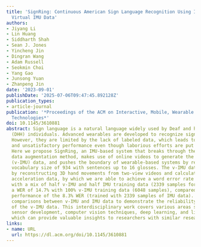 ```yaml
---
title: 'SignRing: Continuous American Sign Language Recognition Using IMU Rings and
  Virtual IMU Data'
authors:
- Jiyang Li
- Lin Huang
- Siddharth Shah
- Sean J. Jones
- Yincheng Jin
- Dingran Wang
- Adam Russell
- Seokmin Choi
- Yang Gao
- Junsong Yuan
- Zhanpeng Jin
date: '2023-09-01'
publishDate: '2025-07-06T09:47:45.892128Z'
publication_types:
- article-journal
publication: '*Proceedings of the ACM on Interactive, Mobile, Wearable and Ubiquitous
  Technologies*'
doi: 10.1145/3610881
abstract: Sign language is a natural language widely used by Deaf and hard of hearing
  (DHH) individuals. Advanced wearables are developed to recognize sign language automatically.
  However, they are limited by the lack of labeled data, which leads to a small vocabulary
  and unsatisfactory performance even though laborious efforts are put into data collection.
  Here we propose SignRing, an IMU-based system that breaks through the traditional
  data augmentation method, makes use of online videos to generate the virtual IMU
  (v-IMU) data, and pushes the boundary of wearable-based systems by reaching the
  vocabulary size of 934 with sentences up to 16 glosses. The v-IMU data is generated
  by reconstructing 3D hand movements from two-view videos and calculating 3-axis
  acceleration data, by which we are able to achieve a word error rate (WER) of 6.3%
  with a mix of half v-IMU and half IMU training data (2339 samples for each), and
  a WER of 14.7% with 100% v-IMU training data (6048 samples), compared with the baseline
  performance of the 8.3% WER (trained with 2339 samples of IMU data). We have conducted
  comparisons between v-IMU and IMU data to demonstrate the reliability and generalizability
  of the v-IMU data. This interdisciplinary work covers various areas such as wearable
  sensor development, computer vision techniques, deep learning, and linguistics,
  which can provide valuable insights to researchers with similar research objectives.
links:
- name: URL
  url: https://dl.acm.org/doi/10.1145/3610881
---
```

